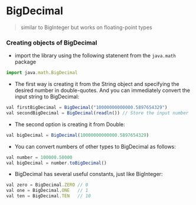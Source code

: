 # BigDecimal
> similar to BigInteger but works on floating-point types

### Creating objects of BigDecimal
- import the library using the following statenent from the `java.math` package
```js
import java.math.BigDecimal
```
- The first way is creating it from the String object and specifying the desired number in double-quotes. And you can immediately convert the input string to BigDecimal:
```js
val firstBigDecimal = BigDecimal("10000000000000.5897654329")
val secondBigDecimal = BigDecimal(readln()) // Store the input number
```
- The second option is creating it from Double:
```js
val bigDecimal = BigDecimal(10000000000000.5897654329)
```
- You can convert numbers of other types to BigDecimal as follows:
```js
val number = 100000.50000
val bigDecimal = number.toBigDecimal()
```
- BigDecimal has several useful constants, just like BigInteger:
```js
val zero = BigDecimal.ZERO // 0
val one = BigDecimal.ONE   // 1
val ten = BigDecimal.TEN   // 10
```
